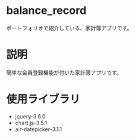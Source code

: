 # balance_record
ポートフォリオで紹介している、家計簿アプリです。


# 説明
 
簡単な会員登録機能が付いた家計簿アプリです。
 
 
# 使用ライブラリ

* jquery-3.6.0
* chart.js-3.5.1
* air-datepicker-3.1.1